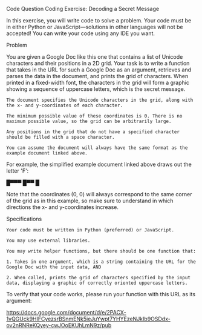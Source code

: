 Code Question
Coding Exercise: Decoding a Secret Message

In this exercise, you will write code to solve a problem. Your code must be in either Python or JavaScript—solutions in other languages will not be accepted! You can write your code using any IDE you want.

Problem

You are given a Google Doc like this one that contains a list of Unicode characters and their positions in a 2D grid. Your task is to write a function that takes in the URL for such a Google Doc as an argument, retrieves and parses the data in the document, and prints the grid of characters. When printed in a fixed-width font, the characters in the grid will form a graphic showing a sequence of uppercase letters, which is the secret message.

    The document specifies the Unicode characters in the grid, along with the x- and y-coordinates of each character.

    The minimum possible value of these coordinates is 0. There is no maximum possible value, so the grid can be arbitrarily large.

    Any positions in the grid that do not have a specified character should be filled with a space character.

    You can assume the document will always have the same format as the example document linked above.

For example, the simplified example document linked above draws out the letter 'F':

█▀▀▀
█▀▀ 
█   

Note that the coordinates (0, 0) will always correspond to the same corner of the grid as in this example, so make sure to understand in which directions the x- and y-coordinates increase.

Specifications

    Your code must be written in Python (preferred) or JavaScript.

    You may use external libraries.

    You may write helper functions, but there should be one function that:

    1. Takes in one argument, which is a string containing the URL for the Google Doc with the input data, AND

    2. When called, prints the grid of characters specified by the input data, displaying a graphic of correctly oriented uppercase letters.


To verify that your code works, please run your function with this URL as its argument:

https://docs.google.com/document/d/e/2PACX-1vQGUck9HIFCyezsrBSnmENk5ieJuYwpt7YHYEzeNJkIb9OSDdx-ov2nRNReKQyey-cwJOoEKUhLmN9z/pub
